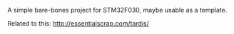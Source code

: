 A simple bare-bones project for STM32F030, maybe usable as a template.

Related to this: http://essentialscrap.com/tardis/

